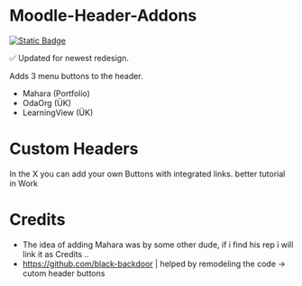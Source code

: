 # Moodle-Header-Addons 

[![Static Badge](https://img.shields.io/badge/Install-Script-green?style=for-the-badge)](https://github.com/MyDrift-user/Moodle-Header-Addons/raw/main/Moodle-Header-Addons.user.js)

✅ Updated for newest redesign.

Adds 3 menu buttons to the header.
- Mahara (Portfolio)
- OdaOrg (ÜK)
- LearningView (ÜK)

# Custom Headers

In the X you can add your own Buttons with integrated links.
better tutorial in Work

# Credits
- The idea of adding Mahara was by some other dude, if i find his rep i will link it as Credits ..
- https://github.com/black-backdoor | helped by remodeling the code -> cutom header buttons
